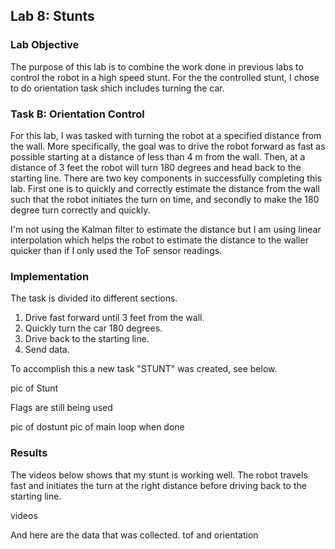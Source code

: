 ## Lab 8: Stunts

### Lab Objective

The purpose of this lab is to combine the work done in previous labs to control the robot in a high speed stunt. For the the controlled stunt, I chose to do orientation task shich includes turning the car.

### Task B: Orientation Control

For this lab, I was tasked with turning the robot at a specified distance from the wall. More specifically, the goal was to drive the robot forward as fast as possible starting at a distance of less than 4 m from the wall. Then, at a distance of 3 feet the robot will turn 180 degrees and head back to the starting line. There are two key components in successfully completing this lab. First one is to quickly and correctly estimate the distance from the wall such that the robot initiates the turn on time, and secondly to make the 180 degree turn correctly and quickly.

I'm not using the Kalman filter to estimate the distance but I am using linear interpolation which helps the robot to estimate the distance to the waller quicker than if I only used the ToF sensor readings.

### Implementation

The task is divided ito different sections.

1. Drive fast forward until 3 feet from the wall.
2. Quickly turn the car 180 degrees.
3. Drive back to the starting line.
4. Send data.

To accomplish this a new task "STUNT" was created, see below.

pic of Stunt

Flags are still being used 

pic of dostunt
pic of main loop when done

### Results

The videos below shows that my stunt is working well. The robot travels fast and initiates the turn at the right distance before driving back to the starting line. 

videos

And here are the data that was collected. tof and orientation
